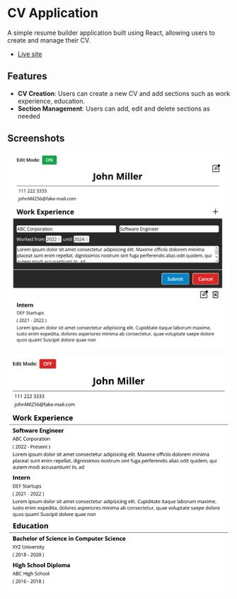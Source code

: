 # CV Application

A simple resume builder application built using React, allowing users to create and manage their CV.

- [Live site](https://cv-application-100.netlify.app/)

## Features

- **CV Creation**: Users can create a new CV and add sections such as work experience, education.
- **Section Management**: Users can add, edit and delete sections as needed

## Screenshots

![edit mode on](./screenshot1.png)

![edit mode off](./screenshot2.png)
